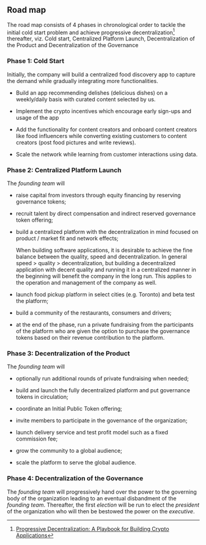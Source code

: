 ## Road map

The road map consists of 4 phases in chronological order to tackle the initial cold start problem and achieve progressive decentralization[^5] thereafter, viz. Cold start, Centralized Platform Launch, Decentralization of the Product and Decentralization of the Governance

### Phase 1: Cold Start

Initially, the company will build a centralized food discovery app to capture the demand while gradually integrating more functionalities.
 
 - Build an app recommending delishes (delicious dishes) on a weekly/daily basis with curated content selected by us.

 - Implement the crypto incentives which encourage early sign-ups and usage of the app

 - Add the functionality for content creators and onboard content creators like food influencers while converting existing customers to content creators (post food pictures and write reviews).

 - Scale the network while learning from customer interactions using data.
 
 ### Phase 2: Centralized Platform Launch

The *founding team* will 

- raise capital from investors through equity financing by reserving governance tokens;
 
- recruit talent by direct compensation and indirect reserved governance token offering;

- build a centralized platform with the decentralization in mind focused on product / market fit and network effects;

  When building software applications, it is desirable to achieve the fine balance between the quality, speed and decentralization. In general speed > quality > decentralization, but building a decentralized application with decent quality and running it in a centralized manner in the beginning will benefit the company in the long run. This applies to the operation and management of the company as well.

- launch food pickup platform in select cities (e.g. Toronto) and beta test the platform;

- build a community of the restaurants, consumers and drivers;

- at the end of the phase, run a private fundraising from the participants of the platform who are given the option to purchase the governance tokens based on their revenue contribution to the platform.
  
### Phase 3: Decentralization of the Product 

The *founding team* will

- optionally run additional rounds of private fundraising when needed;

- build and launch the fully decentralized platform and put governance tokens in circulation;

- coordinate an Initial Public Token offering;

- invite members to participate in the governance of the organization;
  
- launch delivery service and test profit model such as a fixed commission fee;
  
- grow the community to a global audience;

- scale the platform to serve the global audience.
  
### Phase 4: Decentralization of the Governance

  The *founding team* will progressively hand over the power to the governing body of the organization leading to an eventual disbandment of the *founding team*. Thereafter, the first *election* will be run to elect the *president* of the organization who will then be bestowed the power on the *executive*.

[^5]: [Progressive Decentralization: A Playbook for Building Crypto Applications](https://a16z.com/2020/01/09/progressive-decentralization-crypto-product-management/)
